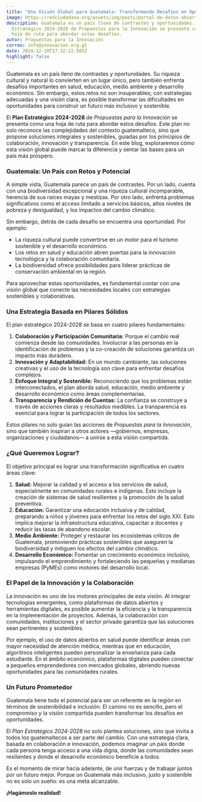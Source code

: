 ```yaml
---
title: "Una Visión Global para Guatemala: Transformando Desafíos en Oportunidades"
image: https://redciudadana.org/assets/img/posts/portal-de-datos-abiertos-finanzas.png
description: Guatemala es un país lleno de contrastes y oportunidades. El Plan
  Estratégico 2024-2028 de Propuestas para la Innovación se presenta como una
  hoja de ruta para abordar estos desafíos.
autor: Propuestas para la Innovación
correo: info@innovacion.org.gt
date: 2024-12-20T17:32:22.585Z
highlight: false
---
```

Guatemala es un país lleno de contrastes y oportunidades. Su riqueza cultural y natural lo convierten en un lugar único, pero también enfrenta desafíos importantes en salud, educación, medio ambiente y desarrollo económico. Sin embargo, estos retos no son insuperables; con estrategias adecuadas y una visión clara, es posible transformar las dificultades en oportunidades para construir un futuro más inclusivo y sostenible.

El **Plan Estratégico 2024-2028** de *Propuestas para la Innovación* se presenta como una hoja de ruta para abordar estos desafíos. Este plan no solo reconoce las complejidades del contexto guatemalteco, sino que propone soluciones integrales y sostenibles, guiadas por los principios de colaboración, innovación y transparencia. En este blog, exploraremos cómo esta visión global puede marcar la diferencia y sentar las bases para un país más próspero.

### **Guatemala: Un País con Retos y Potencial**

A simple vista, Guatemala parece un país de contrastes. Por un lado, cuenta con una biodiversidad excepcional y una riqueza cultural incomparable, herencia de sus raíces mayas y mestizas. Por otro lado, enfrenta problemas significativos como el acceso limitado a servicios básicos, altos niveles de pobreza y desigualdad, y los impactos del cambio climático.

Sin embargo, detrás de cada desafío se encuentra una oportunidad. Por ejemplo:

* La riqueza cultural puede convertirse en un motor para el turismo sostenible y el desarrollo económico.
* Los retos en salud y educación abren puertas para la innovación tecnológica y la colaboración comunitaria.
* La biodiversidad ofrece posibilidades para liderar prácticas de conservación ambiental en la región.

Para aprovechar estas oportunidades, es fundamental contar con una visión global que conecte las necesidades locales con estrategias sostenibles y colaborativas.

### **Una Estrategia Basada en Pilares Sólidos**

El plan estratégico 2024-2028 se basa en cuatro pilares fundamentales:

1. **Colaboración y Participación Comunitaria:** Porque el cambio real comienza desde las comunidades. Involucrar a las personas en la identificación de problemas y la co-creación de soluciones garantiza un impacto más duradero.
2. **Innovación y Adaptabilidad:** En un mundo cambiante, las soluciones creativas y el uso de la tecnología son clave para enfrentar desafíos complejos.
3. **Enfoque Integral y Sostenible:** Reconociendo que los problemas están interconectados, el plan aborda salud, educación, medio ambiente y desarrollo económico como áreas complementarias.
4. **Transparencia y Rendición de Cuentas:** La confianza se construye a través de acciones claras y resultados medibles. La transparencia es esencial para lograr la participación de todos los sectores.

Estos pilares no solo guían las acciones de *Propuestas para la Innovación*, sino que también inspiran a otros actores —gobiernos, empresas, organizaciones y ciudadanos— a unirse a esta visión compartida.

### **¿Qué Queremos Lograr?**

El objetivo principal es lograr una transformación significativa en cuatro áreas clave:

1. **Salud:** Mejorar la calidad y el acceso a los servicios de salud, especialmente en comunidades rurales e indígenas. Esto incluye la creación de sistemas de salud resilientes y la promoción de la salud preventiva.
2. **Educación:** Garantizar una educación inclusiva y de calidad, preparando a niños y jóvenes para enfrentar los retos del siglo XXI. Esto implica mejorar la infraestructura educativa, capacitar a docentes y reducir las tasas de abandono escolar.
3. **Medio Ambiente:** Proteger y restaurar los ecosistemas críticos de Guatemala, promoviendo prácticas sostenibles que aseguren la biodiversidad y mitiguen los efectos del cambio climático.
4. **Desarrollo Económico:** Fomentar un crecimiento económico inclusivo, impulsando el emprendimiento y fortaleciendo las pequeñas y medianas empresas (PyMEs) como motores del desarrollo local.

### **El Papel de la Innovación y la Colaboración**

La innovación es uno de los motores principales de esta visión. Al integrar tecnologías emergentes, como plataformas de datos abiertos y herramientas digitales, es posible aumentar la eficiencia y la transparencia en la implementación de proyectos. Además, la colaboración con comunidades, instituciones y el sector privado garantiza que las soluciones sean pertinentes y sostenibles.

Por ejemplo, el uso de datos abiertos en salud puede identificar áreas con mayor necesidad de atención médica, mientras que en educación, algoritmos inteligentes pueden personalizar la enseñanza para cada estudiante. En el ámbito económico, plataformas digitales pueden conectar a pequeños emprendedores con mercados globales, abriendo nuevas oportunidades para las comunidades rurales.

### **Un Futuro Prometedor**

Guatemala tiene todo el potencial para ser un referente en la región en términos de sostenibilidad e inclusión. El camino no es sencillo, pero el compromiso y la visión compartida pueden transformar los desafíos en oportunidades.

El *Plan Estratégico 2024-2028* no solo plantea soluciones, sino que invita a todos los guatemaltecos a ser parte del cambio. Con una estrategia clara, basada en colaboración e innovación, podemos imaginar un país donde cada persona tenga acceso a una vida digna, donde las comunidades sean resilientes y donde el desarrollo económico beneficie a todos.

Es el momento de mirar hacia adelante, de unir fuerzas y de trabajar juntos por un futuro mejor. Porque un Guatemala más inclusivo, justo y sostenible no es solo un sueño: es una meta alcanzable. 

**¡Hagámoslo realidad!**